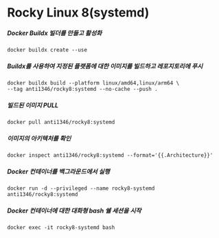 # Rocky Linux 8(systemd)

#####  Docker Buildx 빌더를 만들고 활성화
```
docker buildx create --use
```
##### Buildx를 사용하여 지정된 플랫폼에 대한 이미지를 빌드하고 레포지토리에 푸시
```
docker buildx build --platform linux/amd64,linux/arm64 \
--tag anti1346/rocky8:systemd --no-cache --push .
```
##### 빌드된 이미지 PULL
```
docker pull anti1346/rocky8:systemd
```
##### 이미지의 아키텍처를 확인
```
docker inspect anti1346/rocky8:systemd --format='{{.Architecture}}'
```
##### Docker 컨테이너를 백그라운드에서 실행
```
docker run -d --privileged --name rocky8-systemd anti1346/rocky8:systemd
```
##### Docker 컨테이너에 대한 대화형 bash 쉘 세션을 시작
```
docker exec -it rocky8-systemd bash
```
